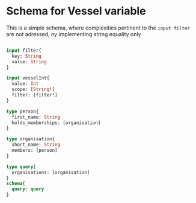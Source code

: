 # Schema for Vessel variable

This is a simple schema, where complexities pertinent to the  `input filter` are not adressed, ny implementing string equality only

```graphql

input filter{
  key: String
  value: String
}

input vesselInt{
  value: Int
  scope: [String!]
  filter: [filter!]
}

type person{
  first_name: String
  holds_memberships: [organisation]
}

type organisation{
  short_name: String
  members: [person]
}

type query{
  organisations: [organisation]
}
schema{
  query: query
}
```
